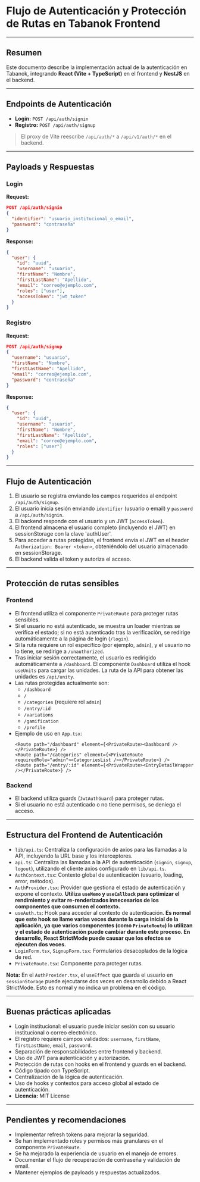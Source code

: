 # Flujo de Autenticación y Protección de Rutas en Tabanok Frontend

---

## Resumen

Este documento describe la implementación actual de la autenticación en Tabanok, integrando **React (Vite + TypeScript)** en el frontend y **NestJS** en el backend.

---

## Endpoints de Autenticación

- **Login:** `POST /api/auth/signin`
- **Registro:** `POST /api/auth/signup`

> El proxy de Vite reescribe `/api/auth/*` a `/api/v1/auth/*` en el backend.

---

## Payloads y Respuestas

### Login

**Request:**
```json
POST /api/auth/signin
{
  "identifier": "usuario_institucional_o_email",
  "password": "contraseña"
}
```

**Response:**
```json
{
  "user": {
    "id": "uuid",
    "username": "usuario",
    "firstName": "Nombre",
    "firstLastName": "Apellido",
    "email": "correo@ejemplo.com",
    "roles": ["user"],
    "accessToken": "jwt_token"
  }
}
```

### Registro

**Request:**
```json
POST /api/auth/signup
{
  "username": "usuario",
  "firstName": "Nombre",
  "firstLastName": "Apellido",
  "email": "correo@ejemplo.com",
  "password": "contraseña"
}
```

**Response:**
```json
{
  "user": {
    "id": "uuid",
    "username": "usuario",
    "firstName": "Nombre",
    "firstLastName": "Apellido",
    "email": "correo@ejemplo.com",
    "roles": ["user"]
  }
}
```

---

## Flujo de Autenticación

1. El usuario se registra enviando los campos requeridos al endpoint `/api/auth/signup`.
2. El usuario inicia sesión enviando `identifier` (usuario o email) y `password` a `/api/auth/signin`.
3. El backend responde con el usuario y un JWT (`accessToken`).
4. El frontend almacena el usuario completo (incluyendo el JWT) en sessionStorage con la clave 'authUser'.
5. Para acceder a rutas protegidas, el frontend envía el JWT en el header `Authorization: Bearer <token>`, obteniéndolo del usuario almacenado en sessionStorage.
6. El backend valida el token y autoriza el acceso.

---

## Protección de rutas sensibles

### Frontend

- El frontend utiliza el componente `PrivateRoute` para proteger rutas sensibles.
- Si el usuario no está autenticado, se muestra un loader mientras se verifica el estado; si no está autenticado tras la verificación, se redirige automáticamente a la página de login (`/login`).
- Si la ruta requiere un rol específico (por ejemplo, `admin`), y el usuario no lo tiene, se redirige a `/unauthorized`.
- Tras iniciar sesión correctamente, el usuario es redirigido automáticamente a `/dashboard`. El componente `Dashboard` utiliza el hook `useUnits` para cargar las unidades. La ruta de la API para obtener las unidades es `/api/unity`.
- Las rutas protegidas actualmente son:
  - `/dashboard`
  - `/`
  - `/categories` (requiere rol `admin`)
  - `/entry/:id`
  - `/variations`
  - `/gamification`
  - `/profile`
- Ejemplo de uso en `App.tsx`:
  ```tsx
  <Route path="/dashboard" element={<PrivateRoute><Dashboard /></PrivateRoute>} />
  <Route path="/categories" element={<PrivateRoute requiredRole="admin"><CategoriesList /></PrivateRoute>} />
  <Route path="/entry/:id" element={<PrivateRoute><EntryDetailWrapper /></PrivateRoute>} />
  ```

### Backend

- El backend utiliza guards (`JwtAuthGuard`) para proteger rutas.
- Si el usuario no está autenticado o no tiene permisos, se deniega el acceso.

---

## Estructura del Frontend de Autenticación

- `lib/api.ts`: Centraliza la configuración de axios para las llamadas a la API, incluyendo la URL base y los interceptores.
- `api.ts`: Centraliza las llamadas a la API de autenticación (`signin`, `signup`, `logout`), utilizando el cliente axios configurado en `lib/api.ts`.
- `AuthContext.tsx`: Contexto global de autenticación (usuario, loading, error, métodos).
- `AuthProvider.tsx`: Provider que gestiona el estado de autenticación y expone el contexto. **Utiliza `useMemo` y `useCallback` para optimizar el rendimiento y evitar re-renderizados innecesarios de los componentes que consumen el contexto.**
- `useAuth.ts`: Hook para acceder al contexto de autenticación. **Es normal que este hook se llame varias veces durante la carga inicial de la aplicación, ya que varios componentes (como `PrivateRoute`) lo utilizan y el estado de autenticación puede cambiar durante este proceso. En desarrollo, React StrictMode puede causar que los efectos se ejecuten dos veces.**
- `LoginForm.tsx`, `SignupForm.tsx`: Formularios desacoplados de la lógica de red.
- `PrivateRoute.tsx`: Componente para proteger rutas.

**Nota:** En el `AuthProvider.tsx`, el `useEffect` que guarda el usuario en `sessionStorage` puede ejecutarse dos veces en desarrollo debido a React StrictMode. Esto es normal y no indica un problema en el código.

---

## Buenas prácticas aplicadas

- Login institucional: el usuario puede iniciar sesión con su usuario institucional o correo electrónico.
- El registro requiere campos validados: `username`, `firstName`, `firstLastName`, `email`, `password`.
- Separación de responsabilidades entre frontend y backend.
- Uso de JWT para autenticación y autorización.
- Protección de rutas con hooks en el frontend y guards en el backend.
- Código tipado con TypeScript.
- Centralización de la lógica de autenticación.
- Uso de hooks y contextos para acceso global al estado de autenticación.
- **Licencia:** MIT License

---

## Pendientes y recomendaciones

- Implementar refresh tokens para mejorar la seguridad.
- Se han implementado roles y permisos más granulares en el componente `PrivateRoute`.
- Se ha mejorado la experiencia de usuario en el manejo de errores.
- Documentar el flujo de recuperación de contraseña y validación de email.
- Mantener ejemplos de payloads y respuestas actualizados.
